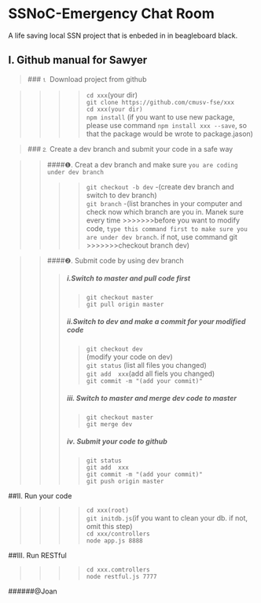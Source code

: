 # SSNoC-Emergency Chat Room
A life saving local SSN project that is enbeded in in beagleboard black.

## Ⅰ. Github manual for Sawyer 

>###⒈ Download project from github

>>>>`cd xxx`(your dir)<br> 
>>>>`git clone https://github.com/cmusv-fse/xxx`<br> 
>>>>`cd xxx(your dir)`<br> 
>>>>`npm install`   (if you want to use new package, please use command `npm install xxx --save`, so that the package would be wrote to package.jason)<br> 

>###⒉ Create a dev branch and submit your code in a safe way

>>####❶. Creat a dev branch and make sure `you are coding under dev branch`
>>>>`git checkout -b dev`     -(create dev branch and switch to dev branch)<br> 
>>>>`git branch`              -(list branches in your computer and check now which branch are you in. Manek sure every time >>>>>>>before you want to modify code, `type this command first to make sure you are under dev branch`. if not, use command git >>>>>>>checkout branch dev)<br> 

>>####❷. Submit code by using dev branch
>>>##### ⅰ.Switch to master and pull code first
>>>>`git checkout master`<br> 
>>>>`git pull origin master`
>>>##### ⅱ.Switch to dev and make a commit for your modified code
>>>>`git checkout dev`<br> 
>>>>(modify your code on dev)<br> 
>>>>`git status` (list all files you changed)<br> 
>>>>`git add  xxx`(add all fiels you changed)<br> 
>>>>`git commit -m "(add your commit)"`<br> 
>>>##### ⅲ. Switch to master and merge dev code to master
>>>>`git checkout master`<br> 
>>>>`git merge dev`<br> 
>>>##### ⅳ. Submit your code to github
>>>>`git status`<br> 
>>>>`git add  xxx`<br> 
>>>>`git commit -m "(add your commit)"`<br> 
>>>>`git push origin master`<br> 


##Ⅱ. Run your code 
>>>>`cd xxx(root)`<br> 
>>>>`git initdb.js`(if you want to clean your db. if not, omit this step)<br> 
>>>>`cd xxx/controllers`<br> 
>>>>`node app.js 8888`<br> 

##Ⅲ. Run RESTful
>>>>`cd xxx.comtrollers`<br> 
>>>>`node restful.js 7777`<br> 

######@Joan
